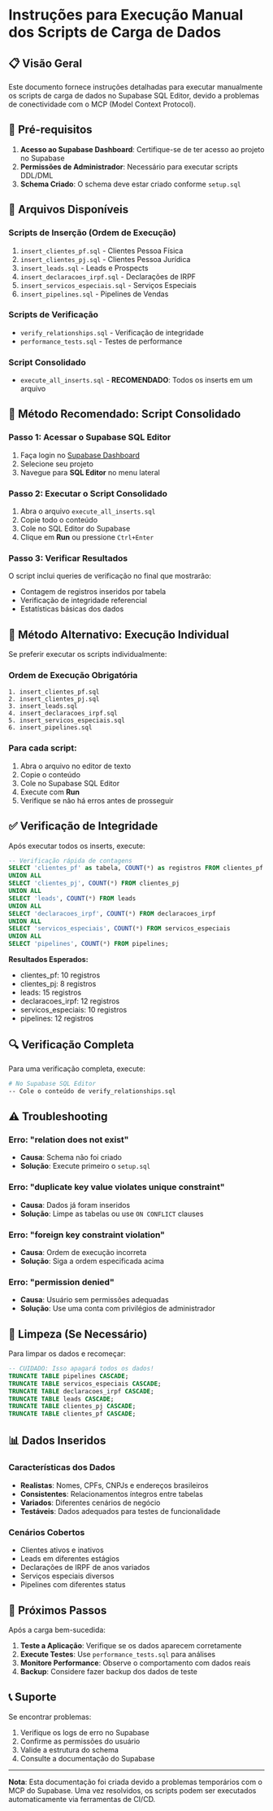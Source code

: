 # Instruções para Execução Manual dos Scripts de Carga de Dados

## 📋 Visão Geral

Este documento fornece instruções detalhadas para executar manualmente os scripts de carga de dados no Supabase SQL Editor, devido a problemas de conectividade com o MCP (Model Context Protocol).

## 🚀 Pré-requisitos

1. **Acesso ao Supabase Dashboard**: Certifique-se de ter acesso ao projeto no Supabase
2. **Permissões de Administrador**: Necessário para executar scripts DDL/DML
3. **Schema Criado**: O schema deve estar criado conforme `setup.sql`

## 📁 Arquivos Disponíveis

### Scripts de Inserção (Ordem de Execução)
1. `insert_clientes_pf.sql` - Clientes Pessoa Física
2. `insert_clientes_pj.sql` - Clientes Pessoa Jurídica  
3. `insert_leads.sql` - Leads e Prospects
4. `insert_declaracoes_irpf.sql` - Declarações de IRPF
5. `insert_servicos_especiais.sql` - Serviços Especiais
6. `insert_pipelines.sql` - Pipelines de Vendas

### Scripts de Verificação
- `verify_relationships.sql` - Verificação de integridade
- `performance_tests.sql` - Testes de performance

### Script Consolidado
- `execute_all_inserts.sql` - **RECOMENDADO**: Todos os inserts em um arquivo

## 🎯 Método Recomendado: Script Consolidado

### Passo 1: Acessar o Supabase SQL Editor
1. Faça login no [Supabase Dashboard](https://supabase.com/dashboard)
2. Selecione seu projeto
3. Navegue para **SQL Editor** no menu lateral

### Passo 2: Executar o Script Consolidado
1. Abra o arquivo `execute_all_inserts.sql`
2. Copie todo o conteúdo
3. Cole no SQL Editor do Supabase
4. Clique em **Run** ou pressione `Ctrl+Enter`

### Passo 3: Verificar Resultados
O script inclui queries de verificação no final que mostrarão:
- Contagem de registros inseridos por tabela
- Verificação de integridade referencial
- Estatísticas básicas dos dados

## 🔄 Método Alternativo: Execução Individual

Se preferir executar os scripts individualmente:

### Ordem de Execução Obrigatória
```
1. insert_clientes_pf.sql
2. insert_clientes_pj.sql
3. insert_leads.sql
4. insert_declaracoes_irpf.sql
5. insert_servicos_especiais.sql
6. insert_pipelines.sql
```

### Para cada script:
1. Abra o arquivo no editor de texto
2. Copie o conteúdo
3. Cole no Supabase SQL Editor
4. Execute com **Run**
5. Verifique se não há erros antes de prosseguir

## ✅ Verificação de Integridade

Após executar todos os inserts, execute:

```sql
-- Verificação rápida de contagens
SELECT 'clientes_pf' as tabela, COUNT(*) as registros FROM clientes_pf
UNION ALL
SELECT 'clientes_pj', COUNT(*) FROM clientes_pj
UNION ALL
SELECT 'leads', COUNT(*) FROM leads
UNION ALL
SELECT 'declaracoes_irpf', COUNT(*) FROM declaracoes_irpf
UNION ALL
SELECT 'servicos_especiais', COUNT(*) FROM servicos_especiais
UNION ALL
SELECT 'pipelines', COUNT(*) FROM pipelines;
```

**Resultados Esperados:**
- clientes_pf: 10 registros
- clientes_pj: 8 registros
- leads: 15 registros
- declaracoes_irpf: 12 registros
- servicos_especiais: 10 registros
- pipelines: 12 registros

## 🔍 Verificação Completa

Para uma verificação completa, execute:
```bash
# No Supabase SQL Editor
-- Cole o conteúdo de verify_relationships.sql
```

## ⚠️ Troubleshooting

### Erro: "relation does not exist"
- **Causa**: Schema não foi criado
- **Solução**: Execute primeiro o `setup.sql`

### Erro: "duplicate key value violates unique constraint"
- **Causa**: Dados já foram inseridos
- **Solução**: Limpe as tabelas ou use `ON CONFLICT` clauses

### Erro: "foreign key constraint violation"
- **Causa**: Ordem de execução incorreta
- **Solução**: Siga a ordem especificada acima

### Erro: "permission denied"
- **Causa**: Usuário sem permissões adequadas
- **Solução**: Use uma conta com privilégios de administrador

## 🧹 Limpeza (Se Necessário)

Para limpar os dados e recomeçar:

```sql
-- CUIDADO: Isso apagará todos os dados!
TRUNCATE TABLE pipelines CASCADE;
TRUNCATE TABLE servicos_especiais CASCADE;
TRUNCATE TABLE declaracoes_irpf CASCADE;
TRUNCATE TABLE leads CASCADE;
TRUNCATE TABLE clientes_pj CASCADE;
TRUNCATE TABLE clientes_pf CASCADE;
```

## 📊 Dados Inseridos

### Características dos Dados
- **Realistas**: Nomes, CPFs, CNPJs e endereços brasileiros
- **Consistentes**: Relacionamentos íntegros entre tabelas
- **Variados**: Diferentes cenários de negócio
- **Testáveis**: Dados adequados para testes de funcionalidade

### Cenários Cobertos
- Clientes ativos e inativos
- Leads em diferentes estágios
- Declarações de IRPF de anos variados
- Serviços especiais diversos
- Pipelines com diferentes status

## 🎯 Próximos Passos

Após a carga bem-sucedida:

1. **Teste a Aplicação**: Verifique se os dados aparecem corretamente
2. **Execute Testes**: Use `performance_tests.sql` para análises
3. **Monitore Performance**: Observe o comportamento com dados reais
4. **Backup**: Considere fazer backup dos dados de teste

## 📞 Suporte

Se encontrar problemas:
1. Verifique os logs de erro no Supabase
2. Confirme as permissões do usuário
3. Valide a estrutura do schema
4. Consulte a documentação do Supabase

---

**Nota**: Esta documentação foi criada devido a problemas temporários com o MCP do Supabase. Uma vez resolvidos, os scripts podem ser executados automaticamente via ferramentas de CI/CD.